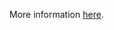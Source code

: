 More information [here](https://docs.prismacloud.io/en/enterprise-edition/policy-reference/azure-policies/azure-networking-policies/ensure-azure-postgresql-uses-the-latest-version-of-tls-encryption).
